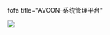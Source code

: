 fofa
title="AVCON-系统管理平台"

![](https://cdn.nlark.com/yuque/0/2024/png/43104311/1727256331024-a93661d1-819d-447c-be18-22f7f5a77d15.png)

